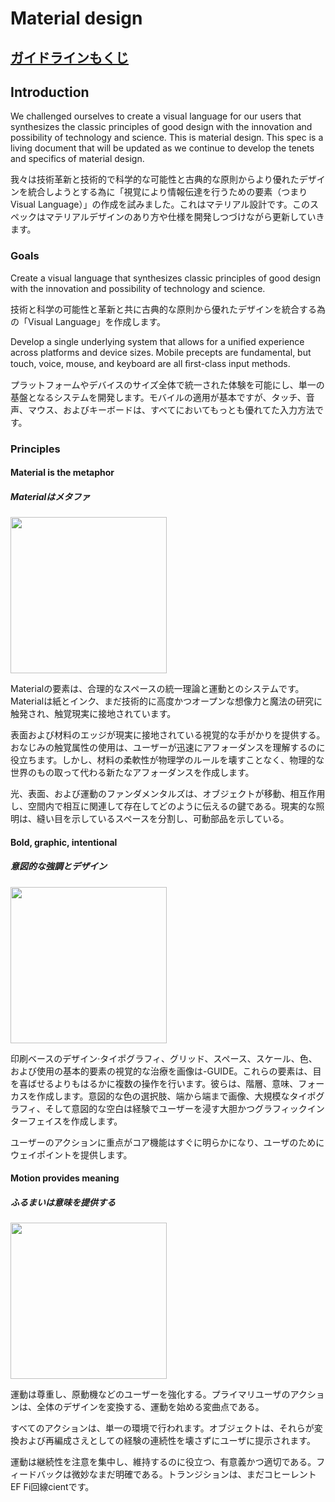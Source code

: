 # Material design

## [ガイドラインもくじ](https://github.com/albatrosary/material-design-jp/blob/master/Contents.md)

## Introduction

We challenged ourselves to create a visual language for our users that synthesizes the classic principles of good design with the innovation and possibility of technology and science. This is material design. This spec is a living document that will be updated as we continue to develop the tenets and specifics of material design.

我々は技術革新と技術的で科学的な可能性と古典的な原則からより優れたデザインを統合しようとする為に「視覚により情報伝達を行うための要素（つまりVisual Language）」の作成を試みました。これはマテリアル設計です。このスペックはマテリアルデザインのあり方や仕様を開発しつづけながら更新していきます。

### Goals

Create a visual language that synthesizes classic principles of good design with the innovation and possibility of technology and science.

技術と科学の可能性と革新と共に古典的な原則から優れたデザインを統合する為の「Visual Language」を作成します。

Develop a single underlying system that allows for a unified experience across platforms and device sizes. Mobile precepts are fundamental, but touch, voice, mouse, and keyboard are all ﬁrst-class input methods.

プラットフォームやデバイスのサイズ全体で統一された体験を可能にし、単一の基盤となるシステムを開発します。モバイルの適用が基本ですが、タッチ、音声、マウス、およびキーボードは、すべてにおいてもっとも優れてた入力方法です。

### Principles

#### Material is the metaphor

#####  Materialはメタファ

<img src="http://material-design.storage.googleapis.com/publish/v_1/quantumexternal/0Bx4BSt6jniD7VG9DQVluOFJ4Tnc/materialdesign_principles_metaphor.png" height="250">

Materialの要素は、合理的なスペースの統一理論と運動とのシステムです。Materialは紙とインク、まだ技術的に高度かつオープンな想像力と魔法の研究に触発され、触覚現実に接地されています。

表面および材料のエッジが現実に接地されている視覚的な手がかりを提供する。おなじみの触覚属性の使用は、ユーザーが迅速にアフォーダンスを理解するのに役立ちます。しかし、材料の柔軟性が物理学のルールを壊すことなく、物理的な世界のもの取って代わる新たなアフォーダンスを作成します。

光、表面、および運動のファンダメンタルズは、オブジェクトが移動、相互作用し、空間内で相互に関連して存在してどのように伝えるの鍵である。現実的な照明は、縫い目を示しているスペースを分割し、可動部品を示している。

#### Bold, graphic, intentional

##### 意図的な強調とデザイン

<img src="http://material-design.storage.googleapis.com/publish/v_1/quantumexternal/0Bx4BSt6jniD7NndTQW9VZTlZV2s/materialdesign_principles_bold.png" height="250">

印刷ベースのデザイン·タイポグラフィ、グリッド、スペース、スケール、色、および使用の基本的要素の視覚的な治療を画像は-GUIDE。これらの要素は、目を喜ばせるよりもはるかに複数の操作を行います。彼らは、階層、意味、フォーカスを作成します。意図的な色の選択肢、端から端まで画像、大規模なタイポグラフィ、そして意図的な空白は経験でユーザーを浸す大胆かつグラフィックインターフェイスを作成します。

ユーザーのアクションに重点がコア機能はすぐに明らかになり、ユーザのためにウェイポイントを提供します。

#### Motion provides meaning

##### ふるまいは意味を提供する

<img src="http://material-design.storage.googleapis.com/publish/v_1/quantumexternal/0Bx4BSt6jniD7dkRYelJkeklqWFU/materialdesign_principles_motion.png" height="250">

運動は尊重し、原動機などのユーザーを強化する。プライマリユーザのアクションは、全体のデザインを変換する、運動を始める変曲点である。

すべてのアクションは、単一の環境で行われます。オブジェクトは、それらが変換および再編成さえとしての経験の連続性を壊さずにユーザに提示されます。

運動は継続性を注意を集中し、維持するのに役立つ、有意義かつ適切である。フィードバックは微妙なまだ明確である。トランジションは、まだコヒーレントEF Fi回線cientです。
